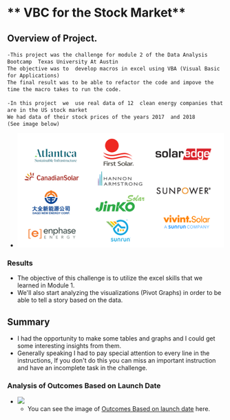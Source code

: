 # ** VBC for the Stock Market**

## Overview of Project.

	-This project was the challenge for module 2 of the Data Analysis  Bootcamp  Texas University At Austin
	The objective was to  develop macros in excel using VBA (Visual Basic for Applications)
	The final result was to be able to refactor the code and impove the time the macro takes to run the code.

	-In this project  we  use real data of 12  clean energy companies that are in the US stock market
	We had data of their stock prices of the years 2017  and 2018
	(See image below)

- <img src = "resources/clean_energies.png" width= "500" >



### Results

- The objective of this challenge is to utilize the excel skills  that we learned in Module 1.
- We'll also start analyzing the visualizations (Pivot Graphs) in order to be able to tell a story based on the data.



## Summary

- I had the opportunity to make some tables and graphs and I could get some interesting insights from them.
- Generally speaking I had to pay special attention to every line in the instructions, If you don't do this you can miss an important instruction and have an incomplete task in the challenge.


### Analysis of Outcomes Based on Launch Date




- <img src = "resources/Outcomes_vs_Goals.png" width= "500" >

	- You can see the image of [Outcomes Based on launch date](resources/Outcomes_vs_Goals.png) here.


